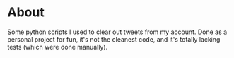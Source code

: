 # About
Some python scripts I used to clear out tweets from my account. Done as a personal project for fun, it's not the cleanest code, and it's totally lacking tests (which were done manually).
